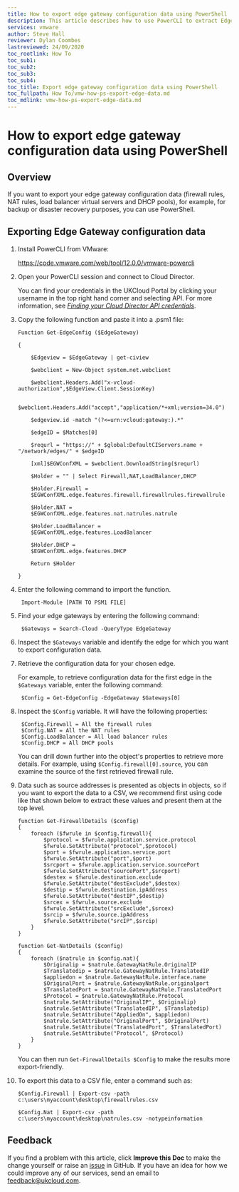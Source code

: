 ```yaml
---
title: How to export edge gateway configuration data using PowerShell
description: This article describes how to use PowerCLI to extract Edge Gateway configuration data
services: vmware
author: Steve Hall
reviewer: Dylan Coombes
lastreviewed: 24/09/2020
toc_rootlink: How To
toc_sub1: 
toc_sub2:
toc_sub3:
toc_sub4:
toc_title: Export edge gateway configuration data using PowerShell
toc_fullpath: How To/vmw-how-ps-export-edge-data.md
toc_mdlink: vmw-how-ps-export-edge-data.md
---
```


# How to export edge gateway configuration data using PowerShell

## Overview

If you want to export your edge gateway configuration data (firewall rules, NAT rules, load balancer virtual servers and DHCP pools), for example, for backup or disaster recovery purposes, you can use PowerShell.

## Exporting Edge Gateway configuration data

1. Install PowerCLI from VMware:

    <https://code.vmware.com/web/tool/12.0.0/vmware-powercli>

2. Open your PowerCLI session and connect to Cloud Director.

    You can find your credentials in the UKCloud Portal by clicking your username in the top right hand corner and selecting API. For more information, see [*Finding your Cloud Director API credentials*](vmw-how-access-vcloud-api.md#finding-your-vcloud-api-credentials).

3. Copy the following function and paste it into a .psm1 file:

    ```
    Function Get-EdgeConfig ($EdgeGateway)

    {

        $Edgeview = $EdgeGateway | get-ciview

        $webclient = New-Object system.net.webclient

        $webclient.Headers.Add("x-vcloud-authorization",$EdgeView.Client.SessionKey)

        $webclient.Headers.Add("accept","application/*+xml;version=34.0")

        $edgeview.id -match "(?<=urn:vcloud:gateway:).*"

        $edgeID = $Matches[0]

        $requrl = "https://" + $global:DefaultCIServers.name + "/network/edges/" + $edgeID

        [xml]$EGWConfXML = $webclient.DownloadString($requrl)

        $Holder = "" | Select Firewall,NAT,LoadBalancer,DHCP

        $Holder.Firewall =
        $EGWConfXML.edge.features.firewall.firewallrules.firewallrule

        $Holder.NAT =
        $EGWConfXML.edge.features.nat.natrules.natrule

        $Holder.LoadBalancer = 
        $EGWConfXML.edge.features.LoadBalancer

        $Holder.DHCP = 
        $EGWConfXML.edge.features.DHCP

        Return $Holder

    }

4. Enter the following command to import the function.

        Import-Module [PATH TO PSM1 FILE]
    
5. Find your edge gateways by entering the following command:

        $Gateways = Search-Cloud -QueryType EdgeGateway

6. Inspect the `$Gateways` variable and identify the edge for which you want to export configuration data.

7. Retrieve the configuration data for your chosen edge.

    For example, to retrieve configuration data for the first edge in the `$Gateways` variable, enter the following command:

        $Config = Get-EdgeConfig -EdgeGateway $Gateways[0]

8. Inspect the `$Config` variable. It will have the following properties:

        $Config.Firewall = All the firewall rules
        $Config.NAT = All the NAT rules
        $Config.LoadBalancer = All load balancer rules
        $Config.DHCP = All DHCP pools

    You can drill down further into the object's properties to retrieve more details. For example, using `$Config.firewall[0].source`, you can examine the source of the first retrieved firewall rule.

9. Data such as source addresses is presented as objects in objects, so if you want to export the data to a CSV, we recommend first using code like that shown below to extract these values and present them at the top level.

    ```
    function Get-FirewallDetails ($config)
    {
        foreach ($fwrule in $config.firewall){
            $protocol = $fwrule.application.service.protocol
            $fwrule.SetAttribute("protocol",$protocol)
            $port = $fwrule.application.service.port
            $fwrule.SetAttribute("port",$port)
            $srcport = $fwrule.application.service.sourcePort
            $fwrule.SetAttribute("sourcePort",$srcport)
            $destex = $fwrule.destination.exclude
            $fwrule.SetAttribute("destExclude",$destex)
            $destip = $fwrule.destination.ipAddress
            $fwrule.SetAttribute("destIP",$destip)
            $srcex = $fwrule.source.exclude
            $fwrule.SetAttribute("srcExclude",$srcex)
            $srcip = $fwrule.source.ipAddress
            $fwrule.SetAttribute("srcIP",$srcip)
        }
    }
    
    function Get-NatDetails ($config)
    {
        foreach ($natrule in $config.nat){
            $Originalip = $natrule.GatewayNatRule.OriginalIP
            $Translatedip = $natrule.GatewayNatRule.TranslatedIP
            $appliedon = $natrule.GatewayNatRule.interface.name
            $OriginalPort = $natrule.GatewayNatRule.originalport
            $TranslatedPort = $natrule.GatewayNatRule.TranslatedPort
            $Protocol = $natrule.GatewayNatRule.Protocol
            $natrule.SetAttribute("OriginalIP", $Originalip)
            $natrule.SetAttribute("TranslatedIP", $Translatedip)
            $natrule.SetAttribute("AppliedOn", $appliedon)
            $natrule.SetAttribute("OriginalPort", $OriginalPort)
            $natrule.SetAttribute("TranslatedPort", $TranslatedPort)
            $natrule.SetAttribute("Protocol", $Protocol)
        }
    }
    ```

    You can then run `Get-FirewallDetails $Config` to make the results more export-friendly.

10. To export this data to a CSV file, enter a command such as:

        $Config.Firewall | Export-csv -path c:\users\myaccount\desktop\firewallrules.csv

        $Config.Nat | Export-csv -path c:\users\myaccount\desktop\natrules.csv -notypeinformation

## Feedback

If you find a problem with this article, click **Improve this Doc** to make the change yourself or raise an [issue](https://github.com/UKCloud/documentation/issues) in GitHub. If you have an idea for how we could improve any of our services, send an email to <feedback@ukcloud.com>.
